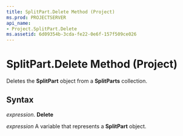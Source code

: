 ```yaml
---
title: SplitPart.Delete Method (Project)
ms.prod: PROJECTSERVER
api_name:
- Project.SplitPart.Delete
ms.assetid: 6d09354b-3cda-fe22-0e6f-157f509ce026
---
```



# SplitPart.Delete Method (Project)

Deletes the  **SplitPart** object from a **SplitParts** collection.


## Syntax

 _expression_. **Delete**

 _expression_ A variable that represents a **SplitPart** object.


